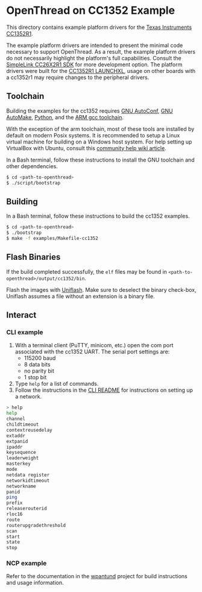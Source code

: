 # OpenThread on CC1352 Example

This directory contains example platform drivers for the [Texas Instruments CC1352R1][cc1352r1].

The example platform drivers are intended to present the minimal code necessary to support OpenThread. As a result, the example platform drivers do not necessarily highlight the platform's full capabilities. Consult the [SimpleLink CC26X2R1 SDK][cc26x2r1-sdk] for more development option. The platform drivers were built for the [CC1352R1 LAUNCHXL][cc1352r1-launchxl], usage on other boards with a cc1352r1 may require changes to the peripheral drivers.

[cc1352r1-launchxl]: http://www.ti.com/tool/launchxl-cc26x2r1
[cc26x2r1-sdk]: http://www.ti.com/tool/simplelink-cc26x2-sdk

<!---
TODO: Update link when cc1352 product page is live
[cc1352r1]: http://www.ti.com/product/cc1352r1
-->

[cc1352r1]: http://www.ti.com/tool/launchxl-cc26x2r1

## Toolchain

Building the examples for the cc1352 requires [GNU AutoConf][gnu-autoconf], [GNU AutoMake][gnu-automake], [Python][python], and the [ARM gcc toolchain][arm-toolchain].

With the exception of the arm toolchain, most of these tools are installed by default on modern Posix systems. It is recommended to setup a Linux virtual machine for building on a Windows host system. For help setting up VirtualBox with Ubuntu, consult this [community help wiki article][ubuntu-wiki-virtualbox].

[gnu-autoconf]: https://www.gnu.org/software/autoconf
[gnu-automake]: https://www.gnu.org/software/automake
[python]: https://www.python.org
[arm-toolchain]: https://developer.arm.com/tools-and-software/open-source-software/developer-tools/gnu-toolchain/gnu-rm
[cygwin]: https://www.cygwin.com
[mingw]: http://www.mingw.org
[ubuntu-wiki-virtualbox]: https://help.ubuntu.com/community/VirtualBox

In a Bash terminal, follow these instructions to install the GNU toolchain and other dependencies.

```bash
$ cd <path-to-openthread>
$ ./script/bootstrap
```

## Building

In a Bash terminal, follow these instructions to build the cc1352 examples.

```bash
$ cd <path-to-openthread>
$ ./bootstrap
$ make -f examples/Makefile-cc1352
```

## Flash Binaries

If the build completed successfully, the `elf` files may be found in `<path-to-openthread>/output/cc1352/bin`.

Flash the images with [Uniflash][uniflash]. Make sure to deselect the binary check-box, Uniflash assumes a file without an extension is a binary file.

[uniflash]: http://www.ti.com/tool/uniflash

## Interact

### CLI example

1. With a terminal client (PuTTY, minicom, etc.) open the com port associated with the cc1352 UART. The serial port settings are:
   - 115200 baud
   - 8 data bits
   - no parity bit
   - 1 stop bit
2. Type `help` for a list of commands.
3. Follow the instructions in the [CLI README][cli-readme] for instructions on setting up a network.

[cli-readme]: ../../../src/cli/README.md

```bash
> help
help
channel
childtimeout
contextreusedelay
extaddr
extpanid
ipaddr
keysequence
leaderweight
masterkey
mode
netdata register
networkidtimeout
networkname
panid
ping
prefix
releaserouterid
rloc16
route
routerupgradethreshold
scan
start
state
stop
```

### NCP example

Refer to the documentation in the [wpantund][wpantund] project for build instructions and usage information.

[wpantund]: https://github.com/openthread/wpantund
